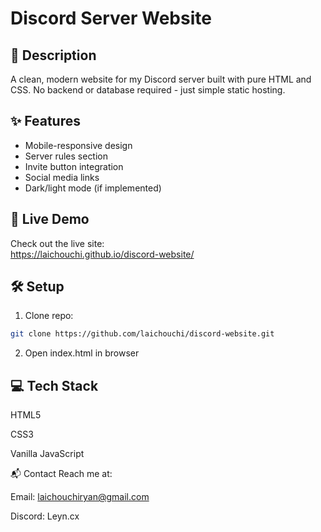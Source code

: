 # Discord Server Website

## 📝 Description
A clean, modern website for my Discord server built with pure HTML and CSS. No backend or database required - just simple static hosting.

## ✨ Features
- Mobile-responsive design
- Server rules section
- Invite button integration
- Social media links
- Dark/light mode (if implemented)

## 🚀 Live Demo
Check out the live site:  
https://laichouchi.github.io/discord-website/

## 🛠️ Setup
1. Clone repo:
```bash
git clone https://github.com/laichouchi/discord-website.git 
```
2. Open index.html in browser

## 💻 Tech Stack
HTML5

CSS3

Vanilla JavaScript

📬 Contact
Reach me at:

Email: laichouchiryan@gmail.com

Discord: Leyn.cx
